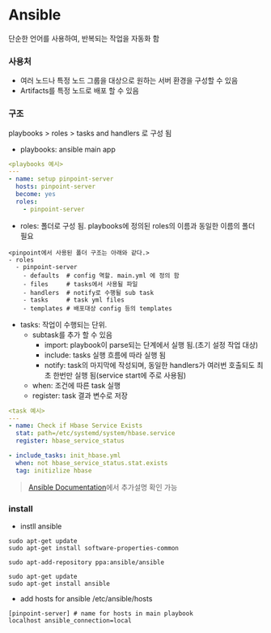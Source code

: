 # Ansible
단순한 언어를 사용하여, 반복되는 작업을 자동화 함

### 사용처
- 여러 노드나 특정 노드 그룹을 대상으로 원하는 서버 환경을 구성할 수 있음
- Artifacts를 특정 노드로 배포 할 수 있음

### 구조
playbooks > roles > tasks and handlers 로 구성 됨
- playbooks: ansible main app
```yml
<playbooks 예시>
---
- name: setup pinpoint-server
  hosts: pinpoint-server
  become: yes
  roles:
    - pinpoint-server
```
- roles: 폴더로 구성 됨. playbooks에 정의된 roles의 이름과 동일한 이름의 폴더 필요
```
<pinpoint에서 사용된 폴더 구조는 아래와 같다.>
- roles
  - pinpoint-server
    - defaults  # config 역할. main.yml 에 정의 함
    - files     # tasks에서 사용될 파일 
    - handlers  # notify로 수행될 sub task
    - tasks     # task yml files
    - templates # 배포대상 config 등의 templates
```
- tasks: 작업이 수행되는 단위.
   - subtask를 추가 할 수 있음
     - import: playbook이 parse되는 단계에서 실행 됨.(초기 설정 작업 대상)
     - include: tasks 실행 흐름에 따라 실행 됨
     - notify: task의 마지막에 작성되며, 동일한 handlers가 여러번 호출되도 최초 한번만 실행 됨(service start에 주로 사용됨)
   - when: 조건에 따른 task 실행
   - register: task 결과 변수로 저장
```yml
<task 예시>
---
- name: Check if Hbase Service Exists
  stat: path=/etc/systemd/system/hbase.service
  register: hbase_service_status

- include_tasks: init_hbase.yml
  when: not hbase_service_status.stat.exists
  tag: initizlize hbase
```
> [Ansible Documentation](https://docs.ansible.com/ansible/latest/index.html)에서 추가설명 확인 가능

### install

- instll ansible
```
sudo apt-get update
sudo apt-get install software-properties-common

sudo apt-add-repository ppa:ansible/ansible

sudo apt-get update
sudo apt-get install ansible
```
- add hosts for ansible
/etc/ansible/hosts
```
[pinpoint-server] # name for hosts in main playbook
localhost ansible_connection=local
```